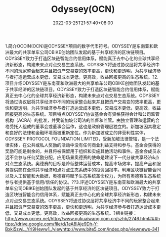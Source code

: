 ﻿---
weight: 
title: "Odyssey(OCN)"
description: "OCOIN(OCN)是ODYSSEY的数字代币符号"
date: 2022-03-25T21:57:40+08:00
lastmod: 2022-03-25T16:45:40+08:00
draft: false
authors: ["Metabd"]
featuredImage: "odysseyocn.webp"
link: ""
tags: ["数字代币","Odyssey(OCN)"]
categories: ["navigation"]
navigation: ["数字代币"]
lightgallery: true
toc: true
pinned: false
recommend: false
recommend1: false
---
1.简介OCOIN(OCN)是ODYSSEY项目的数字代币符号。ODYSSEY是东南亚和欧洲最大的共享单车公司OBIKE创始团队发起的基于共享经济的区块链项目。ODYSSEY致力于打造区块链智能合约信用体系，赋能真正去中心化的全球共享经济新形态，构建未来点对点交易生态系统。ODYSSEY将通过协议层将共享经济中不同的玩家整合起来并且把资产交易变的效率更高，更快和更透明，为共享经济参与者打造运营成本更低，交易成本更低，更高效，收益回报更高的生态系统。?2.项目介绍ODYSSEY是东南亚和欧洲最大的共享单车公司OBIKE创始团队发起的基于共享经济的区块链项目。ODYSSEY致力于打造区块链智能合约信用体系，赋能真正去中心化的全球共享经济新形态，构建未来点对点交易生态系统。ODYSSEY将通过协议层将共享经济中不同的玩家整合起来并且把资产交易变的效率更高，更快和更透明，为共享经济参与者打造运营成本更低，交易成本更低，更高效，收益回报更高的生态系统。项目特点ODYSSEY协议基金会有资格获得会计和公司监管机构（ACRA）的批准，并受新加坡公司法的监督和监管。由独立管理和运营的合格受托人组成的董事会或董事会运作，这也是政府管理层独立的。新加坡因其稳定和良好的法律和金融环境而被重新定位。作为新加坡成立的非营利性实体，ODYSSEY PROTOCOL FOUNDATION LIMITED，受新加坡法律管辖，是一个法律实体，在公共或私人奖励的活动中没有任何商业利益支持和参与。基金会获得的奖励可能是剩余的，并且将被保留用于组织和实施其他活动和事件。基金会成员永远不会参与任何奖励分配。应用场景奥德赛的使命是建设下一代分散共享经济&点对点生态系统。奥德赛的目标是降低整体运营成本，提高市场效率，提高产品和服务提供商在全球共享经济和点对点生态系统中的投资回报率。利用区块链智能合同以及人工智能和大数据，奥德赛将赋予生态系统革命权力，为所有奥德赛生态系统参与者提供基于信用/信任的协议。??3.评述ODYSSEY是东南亚和欧洲最大的共享单车公司OBIKE创始团队发起的基于共享经济的区块链项目。ODYSSEY致力于打造区块链智能合约信用体系，赋能真正去中心化的全球共享经济新形态，构建未来点对点交易生态系统。ODYSSEY将通过协议层将共享经济中不同的玩家整合起来并且把资产交易变的效率更高，更快和更透明，为共享经济参与者打造运营成本更低，交易成本更低，更高效，收益回报更高的生态系统。?相关链接：http://www.ocnex.net/http://www.qukuaiwang.com.cn/szhb/2746.html###https://drive.google.com/file/d/1eA8lAje9Dh-Y-Bxki5zwL_YrI9Heww1_/viewhttp://www.bite5.com/index.php/viewnews-341
